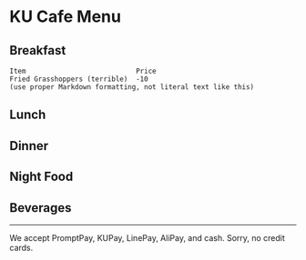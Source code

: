 # KU Cafe Menu


## Breakfast

    Item                           Price
    Fried Grasshoppers (terrible)  -10
    (use proper Markdown formatting, not literal text like this)

## Lunch 


## Dinner 


## Night Food


## Beverages



---

We accept PromptPay, KUPay, LinePay, AliPay, and cash. Sorry, no credit cards.
